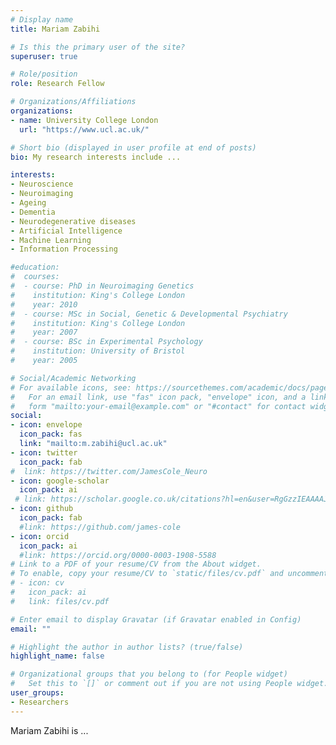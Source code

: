 ```yaml
---
# Display name
title: Mariam Zabihi

# Is this the primary user of the site?
superuser: true

# Role/position
role: Research Fellow

# Organizations/Affiliations
organizations:
- name: University College London
  url: "https://www.ucl.ac.uk/"

# Short bio (displayed in user profile at end of posts)
bio: My research interests include ...

interests:
- Neuroscience
- Neuroimaging
- Ageing
- Dementia
- Neurodegenerative diseases
- Artificial Intelligence
- Machine Learning
- Information Processing

#education:
#  courses:
#  - course: PhD in Neuroimaging Genetics
#    institution: King's College London
#    year: 2010
#  - course: MSc in Social, Genetic & Developmental Psychiatry
#    institution: King's College London
#    year: 2007
#  - course: BSc in Experimental Psychology
#    institution: University of Bristol
#    year: 2005

# Social/Academic Networking
# For available icons, see: https://sourcethemes.com/academic/docs/page-builder/#icons
#   For an email link, use "fas" icon pack, "envelope" icon, and a link in the
#   form "mailto:your-email@example.com" or "#contact" for contact widget.
social:
- icon: envelope
  icon_pack: fas
  link: "mailto:m.zabihi@ucl.ac.uk"
- icon: twitter
  icon_pack: fab
#  link: https://twitter.com/JamesCole_Neuro
- icon: google-scholar
  icon_pack: ai
 # link: https://scholar.google.co.uk/citations?hl=en&user=RgGzzIEAAAAJ
- icon: github
  icon_pack: fab
  #link: https://github.com/james-cole
- icon: orcid
  icon_pack: ai
  #link: https://orcid.org/0000-0003-1908-5588
# Link to a PDF of your resume/CV from the About widget.
# To enable, copy your resume/CV to `static/files/cv.pdf` and uncomment the lines below.
# - icon: cv
#   icon_pack: ai
#   link: files/cv.pdf

# Enter email to display Gravatar (if Gravatar enabled in Config)
email: ""

# Highlight the author in author lists? (true/false)
highlight_name: false

# Organizational groups that you belong to (for People widget)
#   Set this to `[]` or comment out if you are not using People widget.
user_groups:
- Researchers
---
```


Mariam Zabihi is ...

